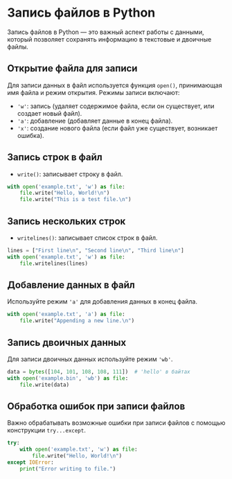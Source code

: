 # Запись файлов в Python

Запись файлов в Python — это важный аспект работы с данными, который позволяет сохранять информацию в текстовые и двоичные файлы.

## Открытие файла для записи

Для записи данных в файл используется функция `open()`, принимающая имя файла и режим открытия. Режимы записи включают:

* `'w'`: запись (удаляет содержимое файла, если он существует, или создает новый файл).
* `'a'`: добавление (добавляет данные в конец файла).
* `'x'`: создание нового файла (если файл уже существует, возникает ошибка).

## Запись строк в файл

* `write()`: записывает строку в файл.

```python
with open('example.txt', 'w') as file:
    file.write("Hello, World!\n")
    file.write("This is a test file.\n")
```

## Запись нескольких строк

* `writelines()`: записывает список строк в файл.

```python
lines = ["First line\n", "Second line\n", "Third line\n"]
with open('example.txt', 'w') as file:
    file.writelines(lines)
```

## Добавление данных в файл

Используйте режим `'a'` для добавления данных в конец файла.

```python
with open('example.txt', 'a') as file:
    file.write("Appending a new line.\n")
```

## Запись двоичных данных

Для записи двоичных данных используйте режим `'wb'`.

```python
data = bytes([104, 101, 108, 108, 111])  # 'hello' в байтах
with open('example.bin', 'wb') as file:
    file.write(data)
```

## Обработка ошибок при записи файлов

Важно обрабатывать возможные ошибки при записи файлов с помощью конструкции `try...except`.

```python
try:
    with open('example.txt', 'w') as file:
        file.write("Hello, World!\n")
except IOError:
    print("Error writing to file.")
```